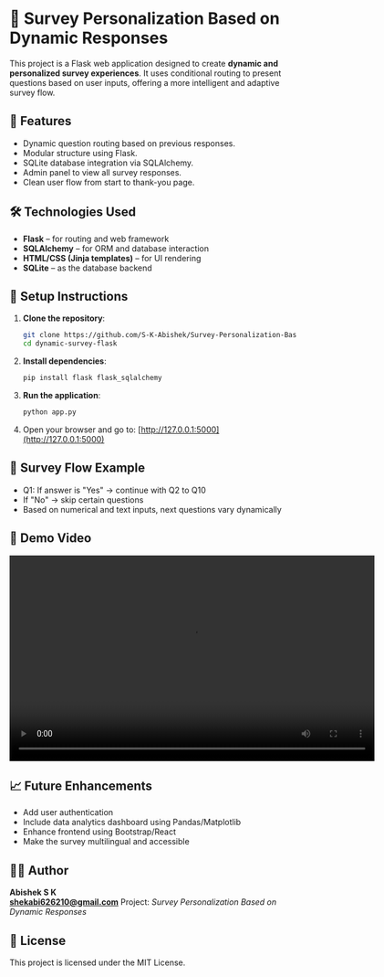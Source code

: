 
# 🧠 Survey Personalization Based on Dynamic Responses

This project is a Flask web application designed to create **dynamic and personalized survey experiences**. It uses conditional routing to present questions based on user inputs, offering a more intelligent and adaptive survey flow.

## 🚀 Features

- Dynamic question routing based on previous responses.
- Modular structure using Flask.
- SQLite database integration via SQLAlchemy.
- Admin panel to view all survey responses.
- Clean user flow from start to thank-you page.

## 🛠️ Technologies Used

- **Flask** – for routing and web framework
- **SQLAlchemy** – for ORM and database interaction
- **HTML/CSS (Jinja templates)** – for UI rendering
- **SQLite** – as the database backend

## 🧪 Setup Instructions

1. **Clone the repository**:
   ```bash
   git clone https://github.com/S-K-Abishek/Survey-Personalization-Based-on-Dynamic-Responses.git
   cd dynamic-survey-flask
   ```

2. **Install dependencies**:
   ```bash
   pip install flask flask_sqlalchemy
   ```

3. **Run the application**:
   ```bash
   python app.py
   ```

4. Open your browser and go to: [http://127.0.0.1:5000](http://127.0.0.1:5000)

## 🧠 Survey Flow Example

- Q1: If answer is "Yes" → continue with Q2 to Q10
- If "No" → skip certain questions
- Based on numerical and text inputs, next questions vary dynamically

## 🎥 Demo Video

<video width="640" height="360" controls>
  <source src="Consice Video - Survey Personalization Based on Dynamic Responses.mp4" type="video/mp4">
  Your browser does not support the video tag.
</video>

## 📈 Future Enhancements

- Add user authentication
- Include data analytics dashboard using Pandas/Matplotlib
- Enhance frontend using Bootstrap/React
- Make the survey multilingual and accessible

## 👨‍💻 Author

**Abishek S K**   
**shekabi626210@gmail.com**
Project:  *Survey Personalization Based on Dynamic Responses*

## 📜 License

This project is licensed under the MIT License.
